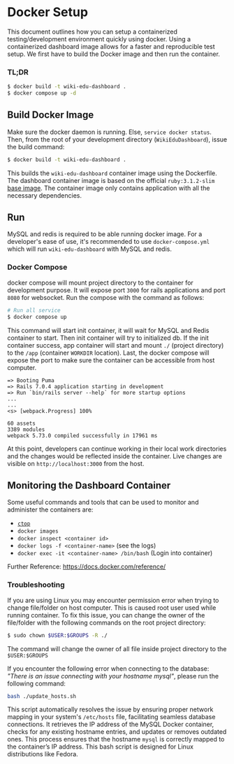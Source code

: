 # Docker Setup

This document outlines how you can setup a containerized testing/development environment quickly using docker. Using a containerized dashboard image allows for a faster and reproducible test setup. We first have to build the Docker image and then run the container.

### TL;DR
```sh
$ docker build -t wiki-edu-dashboard .
$ docker compose up -d
```

## Build Docker Image

Make sure the docker daemon is running. Else, `service docker status`. Then, from the root of your development directory (`WikiEduDashboard`), issue the build command:
 ```sh
 $ docker build -t wiki-edu-dashboard .
 ```
 This builds the `wiki-edu-dashboard` container image using the Dockerfile. The dashboard container image is based on the official `ruby:3.1.2-slim` [base image](https://hub.docker.com/_/ruby/). The container image only contains application with all the necessary dependencies.

## Run
MySQL and redis is required to be able running docker image. For a developer's ease of use, it's recommended to use `docker-compose.yml` which will run `wiki-edu-dashboard` with MySQL and redis.

### Docker Compose
docker compose will mount project directory to the container for development purpose. It will expose port `3000` for rails applications and port `8080` for websocket. Run the compose with the command as follows:
```sh
# Run all service
$ docker compose up
``` 
This command will start init container, it will wait for MySQL and Redis container to start. Then init container will try to initialized db. If the init container success, app container will start and mount `./` (project directory) to the `/app` (container `WORKDIR` location). Last, the docker compose will expose the port to make sure the container can be accessible from host computer.
```
=> Booting Puma
=> Rails 7.0.4 application starting in development
=> Run `bin/rails server --help` for more startup options
...
...
<s> [webpack.Progress] 100%

60 assets
3389 modules
webpack 5.73.0 compiled successfully in 17961 ms
```
At this point, developers can continue working in their local work directories and the changes would be reflected inside the container. Live changes are visible on `http://localhost:3000` from the host.


## Monitoring the Dashboard Container
Some useful commands and tools that can be used to monitor and administer the containers are:
  * [`ctop`](https://github.com/bcicen/ctop)
  * `docker images`
  * `docker inspect <container id>`
  * `docker logs -f <container-name>` (see the logs)
  * `docker exec -it <container-name> /bin/bash` (Login into container)

Further Reference: https://docs.docker.com/reference/

### Troubleshooting

If you are using Linux you may encounter permission error when trying to change file/folder on host computer. This is caused root user used while running container. To fix this issue, you can change the owner of the file/folder with the following commands on the root project directory:
```sh
$ sudo chown $USER:$GROUPS -R ./
```
The command will change the owner of all file inside project directory to the `$USER:$GROUPS`

If you encounter the following error when connecting to the database: _"There is an issue connecting with your hostname mysql"_, please run the following command:
```sh
bash ./update_hosts.sh
```
This script automatically resolves the issue by ensuring proper network mapping in your system's ```/etc/hosts``` file, facilitating seamless database connections. It retrieves the IP address of the MySQL Docker container, checks for any existing hostname entries, and updates or removes outdated ones. This process ensures that the hostname ```mysql``` is correctly mapped to the container’s IP address.
This bash script is designed for Linux distributions like Fedora.
